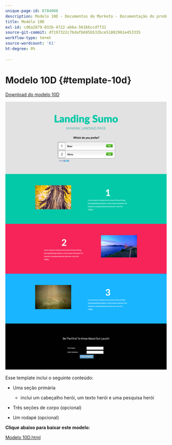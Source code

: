 ```yaml
---
unique-page-id: 8784008
description: Modelo 10D - Documentos do Marketo - Documentação do produto
title: Modelo 10D
exl-id: cd6a2879-032b-4722-ab6a-561bbccdff31
source-git-commit: df197322c7bdafb695b532bce51802961e453335
workflow-type: tm+mt
source-wordcount: '61'
ht-degree: 0%

---
```


# Modelo 10D {#template-10d}

[Download do modelo 10D](https://experienceleague.adobe.com/landing/marketo/lp-templates/template-10d.html)

![](assets/image2015-7-27-11-3a3-3a12.png)

Esse template inclui o seguinte conteúdo:

* Uma seção primária

   * inclui um cabeçalho herói, um texto herói e uma pesquisa herói

* Três seções de corpo (opcional)
* Um rodapé (opcional)

**Clique abaixo para baixar este modelo:**

[Modelo 10D.html](https://experienceleague.adobe.com/landing/marketo/lp-templates/template-10d.html)
